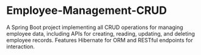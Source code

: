 # Employee-Management-CRUD
A Spring Boot project implementing all CRUD operations for managing employee data, including APIs for creating, reading, updating, and deleting employee records. Features Hibernate for ORM and RESTful endpoints for interaction.
